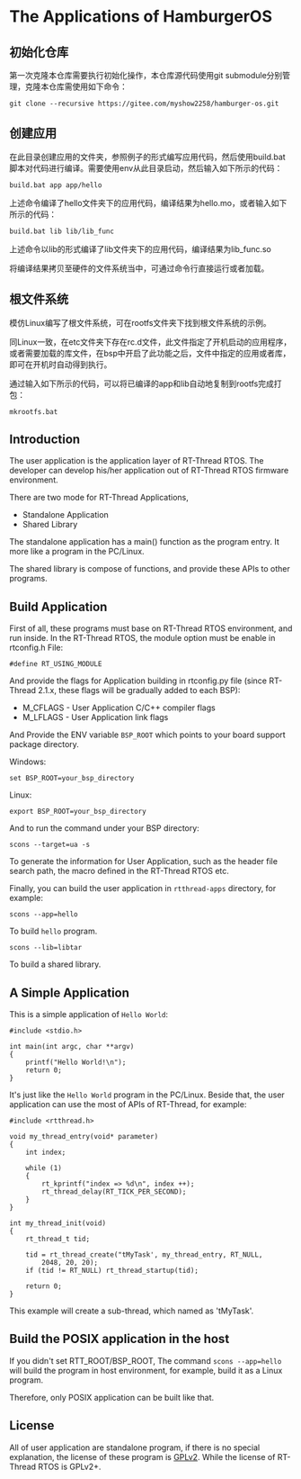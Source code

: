 # The Applications of HamburgerOS #

## 初始化仓库 ##

第一次克隆本仓库需要执行初始化操作，本仓库源代码使用git submodule分别管理，克隆本仓库需使用如下命令：

```
git clone --recursive https://gitee.com/myshow2258/hamburger-os.git
```

## 创建应用 ##

在此目录创建应用的文件夹，参照例子的形式编写应用代码，然后使用build.bat脚本对代码进行编译。需要使用env从此目录启动，然后输入如下所示的代码：

    build.bat app app/hello

上述命令编译了hello文件夹下的应用代码，编译结果为hello.mo，或者输入如下所示的代码：

    build.bat lib lib/lib_func

上述命令以lib的形式编译了lib文件夹下的应用代码，编译结果为lib_func.so

将编译结果拷贝至硬件的文件系统当中，可通过命令行直接运行或者加载。

## 根文件系统 ##

模仿Linux编写了根文件系统，可在rootfs文件夹下找到根文件系统的示例。

同Linux一致，在etc文件夹下存在rc.d文件，此文件指定了开机启动的应用程序，或者需要加载的库文件，在bsp中开启了此功能之后，文件中指定的应用或者库，即可在开机时自动得到执行。

通过输入如下所示的代码，可以将已编译的app和lib自动地复制到rootfs完成打包：

    mkrootfs.bat

## Introduction ##

The user application is the application layer of RT-Thread RTOS. The developer can 
develop his/her application out of RT-Thread RTOS firmware environment.

There are two mode for RT-Thread Applications, 

* Standalone Application 
* Shared Library

The standalone application has a main() function as the program entry. It more like 
a program in the PC/Linux. 

The shared library is compose of functions, and provide these APIs to other programs.

## Build Application ##

First of all, these programs must base on RT-Thread RTOS environment, and run inside. 
In the RT-Thread RTOS, the module option must be enable in rtconfig.h File:

    #define RT_USING_MODULE

And provide the flags for Application building in rtconfig.py file (since RT-Thread 2.1.x, 
these flags will be gradually added to each BSP): 

* M_CFLAGS - User Application C/C++ compiler flags
* M_LFLAGS - User Application link flags

And Provide the ENV variable `BSP_ROOT` which points to your board support package 
directory. 

Windows:

    set BSP_ROOT=your_bsp_directory

Linux:

    export BSP_ROOT=your_bsp_directory

And to run the command under your BSP directory:

    scons --target=ua -s

To generate the information for User Application, such as the header file search path, 
the macro defined in the RT-Thread RTOS etc. 

Finally, you can build the user application in `rtthread-apps` directory, for example:

    scons --app=hello

To build `hello` program. 

    scons --lib=libtar

To build a shared library. 

## A Simple Application ##

This is a simple application of `Hello World`:

    #include <stdio.h>
    
    int main(int argc, char **argv)
    {
        printf("Hello World!\n");
        return 0;
    }

It's just like the `Hello World` program in the PC/Linux. Beside that, the user 
application can use the most of APIs of RT-Thread, for example:

    #include <rtthread.h>
    
    void my_thread_entry(void* parameter)
    {
        int index;
        
        while (1)
        {
            rt_kprintf("index => %d\n", index ++);
            rt_thread_delay(RT_TICK_PER_SECOND);
        }
    }
    
    int my_thread_init(void)
    {
        rt_thread_t tid;
        
        tid = rt_thread_create("tMyTask', my_thread_entry, RT_NULL, 
            2048, 20, 20);
        if (tid != RT_NULL) rt_thread_startup(tid);
        
        return 0;
    }

This example will create a sub-thread, which named as 'tMyTask'. 

## Build the POSIX application in the host ##

If you didn't set RTT_ROOT/BSP_ROOT, The command ```scons --app=hello``` will 
build the program in host environment, for example, build it as a Linux program. 

Therefore, only POSIX application can be built like that. 

## License ##

All of user application are standalone program, if there is no special explanation, 
the license of these program is [GPLv2](LICENSE). While the license of RT-Thread RTOS is GPLv2+. 
